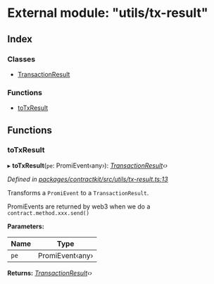 # External module: "utils/tx-result"

## Index

### Classes

* [TransactionResult](../classes/_utils_tx_result_.transactionresult.md)

### Functions

* [toTxResult](_utils_tx_result_.md#totxresult)

## Functions

###  toTxResult

▸ **toTxResult**(`pe`: PromiEvent‹any›): *[TransactionResult](../classes/_utils_tx_result_.transactionresult.md)‹›*

*Defined in [packages/contractkit/src/utils/tx-result.ts:13](https://github.com/celo-org/celo-monorepo/blob/6049da1fa/packages/contractkit/src/utils/tx-result.ts#L13)*

Transforms a `PromiEvent` to a `TransactionResult`.

PromiEvents are returned by web3 when we do a `contract.method.xxx.send()`

**Parameters:**

Name | Type |
------ | ------ |
`pe` | PromiEvent‹any› |

**Returns:** *[TransactionResult](../classes/_utils_tx_result_.transactionresult.md)‹›*

